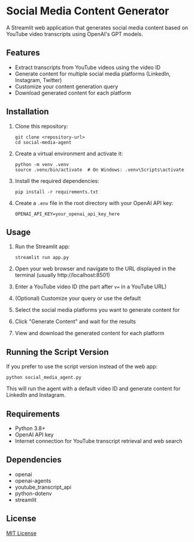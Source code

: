 # Social Media Content Generator

A Streamlit web application that generates social media content based on YouTube video transcripts using OpenAI's GPT models.

## Features

- Extract transcripts from YouTube videos using the video ID
- Generate content for multiple social media platforms (LinkedIn, Instagram, Twitter)
- Customize your content generation query
- Download generated content for each platform

## Installation

1. Clone this repository:
   ```
   git clone <repository-url>
   cd social-media-agent
   ```

2. Create a virtual environment and activate it:
   ```
   python -m venv .venv
   source .venv/bin/activate  # On Windows: .venv\Scripts\activate
   ```

3. Install the required dependencies:
   ```
   pip install -r requirements.txt
   ```

4. Create a `.env` file in the root directory with your OpenAI API key:
   ```
   OPENAI_API_KEY=your_openai_api_key_here
   ```

## Usage

1. Run the Streamlit app:
   ```
   streamlit run app.py
   ```

2. Open your web browser and navigate to the URL displayed in the terminal (usually http://localhost:8501)

3. Enter a YouTube video ID (the part after `v=` in a YouTube URL)

4. (Optional) Customize your query or use the default

5. Select the social media platforms you want to generate content for

6. Click "Generate Content" and wait for the results

7. View and download the generated content for each platform

## Running the Script Version

If you prefer to use the script version instead of the web app:

```
python social_media_agent.py
```

This will run the agent with a default video ID and generate content for LinkedIn and Instagram.

## Requirements

- Python 3.8+
- OpenAI API key
- Internet connection for YouTube transcript retrieval and web search

## Dependencies

- openai
- openai-agents
- youtube_transcript_api
- python-dotenv
- streamlit

## License

[MIT License](LICENSE)